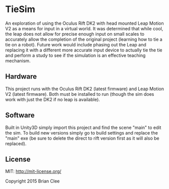 # TieSim

An exploration of using the Oculus Rift DK2 with head mounted Leap Motion V2 as a means for input 
in a virtual world. It was determined that while cool, the leap does not allow for precise enough input 
on small scales to accurately allow the completion of the original project (learning how to tie a tie on 
a robot). Future work would include phasing out the Leap and replacing it with a different more accurate
input device to actually tie the tie and perform a study to see if the simulation is an effective 
teaching mechanism. 

## Hardware

This project runs with the Oculus Rift DK2 (latest firmware) and Leap Motion V2 (latest firmware).
Both must be installed to run (though the sim does work with just the DK2 if no leap is available).

## Software

Built in Unity3D simply import this project and find the scene "main" to edit the sim. To build
new versions simply go to build settings and replace the "main" exe (be sure to delete the direct to
rift version first as it will also be replaced). 

## License

MIT: http://mit-license.org/

Copyright 2015 Brian Clee
